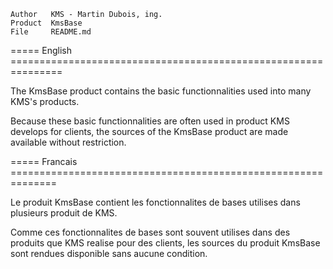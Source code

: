 
    Author   KMS - Martin Dubois, ing.
    Product  KmsBase
    File     README.md

===== English ===============================================================

The KmsBase product contains the basic functionnalities used into many KMS's
products.

Because these basic functionnalities are often used in product KMS develops
for clients, the sources of the KmsBase product are made available without
restriction.

===== Francais ==============================================================

Le produit KmsBase contient les fonctionnalites de bases utilises dans
plusieurs produit de KMS.

Comme ces fonctionnalites de bases sont souvent utilises dans des produits
que KMS realise pour des clients, les sources du produit KmsBase sont rendues
disponible sans aucune condition.
